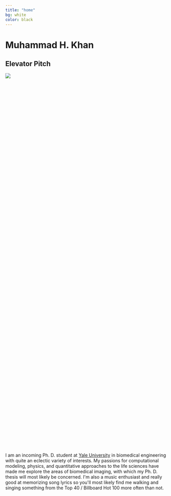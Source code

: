 ```yaml
---
title: "home"
bg: white
color: black
---
```


# <b>Muhammad H. Khan</b>

## Elevator Pitch

<div class="mhkphoto" style="height:30%"><img src="../img/hardlyworking.png" /></div>

I am an incoming Ph. D. student at [Yale University](http://www.yale.edu) in biomedical engineering
with quite an eclectic variety of interests. My passions for computational
modeling, physics, and quantitative approaches to the life sciences have made
me explore the areas of biomedical imaging, with which my Ph. D. thesis will
most likely be concerned. I'm also a music enthusiast and really good at
memorizing song lyrics so you'll most likely find me walking and singing
something from the Top 40 / Billboard Hot 100 more often than not.